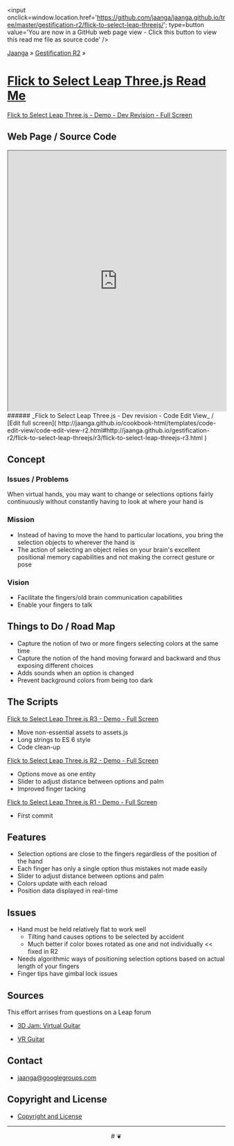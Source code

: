 ﻿<span style=display:none; >[You are now in a GitHub source code view - click this link to view this read me file as a web page]( http://jaanga.github.io/gestification-r2/flick-to-select-leap-threejs/ "View file as a web page." ) </span>
<input onclick=window.location.href='https://github.com/jaanga/jaanga.github.io/tree/master/gestification-r2/flick-to-select-leap-threejs/'; type=button  value='You are now in a GitHub web page view - Click this button to view this read me file as source code' />

[Jaanga]( http://jaanga.github.io ) » [Gestification R2]( http://jaanga.github.io/gestification-r2/  ) »

[Flick to Select Leap Three.js Read Me]( index.html )
===

[Flick to Select Leap Three.js - Demo - Dev Revision - Full Screen]( http://jaanga.github.io/gestification-r2/flick-to-select-leap-threejs/dev/ )

## Web Page / Source Code

<iframe class=ifr src=http://jaanga.github.io/cookbook-html/templates/code-edit-view/code-edit-view-r2.html#http://jaanga.github.io/gestification-r2/flick-to-select-leap-threejs/r3/flick-to-select-leap-threejs-r3.html width=100% height=600px ></iframe>  
###### _Flick to Select Leap Three.js - Dev revision - Code Edit View_ / [Edit full screen]( http://jaanga.github.io/cookbook-html/templates/code-edit-view/code-edit-view-r2.html#http://jaanga.github.io/gestification-r2/flick-to-select-leap-threejs/r3/flick-to-select-leap-threejs-r3.html   )


## Concept

### Issues / Problems
<!--

The general format is an adaptation of the ideas developed in Alexander's _et al_ [A Patttern Language]( https://books.google.com/books?id=hwAHmktpk5IC&pg=PR10#v=onepage&q&f=false ) - as sammarized on page 10.

Each pattern describes a problem which occurs over and over again in our environment, and then describes the core of the solution to that problem, in such a way that you can use this solution a million times over, without ever doing it the same way twice.

patterns are descriptions of common problems and proposal for the solutions that can be used repeatedly every time the problem is encountered and producing an different outcome.

-->

When virtual hands, you may want to change or selections options fairly continuously without constantly having to look at where your hand is


### Mission
<!-- a statement of a rationale, applicable now as well as in the future -->

* Instead of having to move the hand to particular locations, you bring the selection objects to wherever the hand is
* The action of selecting an object relies on your brain's excellent positional memory capabilities and not making the correct gesture or pose


### Vision
<!--  a descriptive picture of a desired future state -->

* Facilitate the fingers/old brain communication capabilities
* Enable your fingers to talk

## Things to Do / Road Map

* Capture the notion of two or more fingers selecting colors at the same time
* Capture the notion of the hand moving forward and backward and thus exposing different choices
* Adds sounds when an option is changed
* Prevent background colors from being too dark 

## The Scripts

[Flick to Select Leap Three.js R3 - Demo - Full Screen]( http://jaanga.github.io/gestification-r2/flick-to-select-leap-threejs/r2/flick-to-select-leap-threejs-r3.html )

* Move non-essential assets to assets.js
* Long strings to ES 6 style
* Code clean-up

[Flick to Select Leap Three.js R2 - Demo - Full Screen]( http://jaanga.github.io/gestification-r2/flick-to-select-leap-threejs/r2/flick-to-select-leap-threejs-r2.html )

* Options move as one entity
* Slider to adjust distance between options and palm
* Improved finger tacking
   
[Flick to Select Leap Three.js R1 - Demo - Full Screen]( http://jaanga.github.io/gestification-r2/flick-to-select-leap-threejs/r1/flick-to-select-leap-threejs-r1.html )

* First commit

## Features

* Selection options are close to the fingers regardless of the position of the hand
* Each finger has only a single option thus mistakes not made easily
* Slider to adjust distance between options and palm
* Colors update with each reload
* Position data displayed in real-time
 

## Issues

* Hand must be held relatively flat to work well
	* Tilting hand causes options to be selected by accident
	* Much better if color boxes rotated as one and not individually << fixed in R2
* Needs algorithmic ways of positioning selection options based on actual length of your fingers 
* Finger tips have gimbal lock issues

## Sources
This effort arrises from questions on a Leap forum

* [3D Jam: Virtual Guitar]( https://community.leapmotion.com/t/3d-jam-virtual-guitar/3193 )

* [VR Guitar]( http://zachkinstner.itch.io/vr-guitar )


## Contact

* jaanga@googlegroups.com

## Copyright and License

* [Copyright and License]( http://jaanga.github.io/#http://jaanga.github.io/jaanga-copyright-and-mit-license.md ) 

***

<center title="dingbat" >
# <a href=javascript:window.scrollTo(0,0); style=text-decoration:none; >❦</a>
</center>

